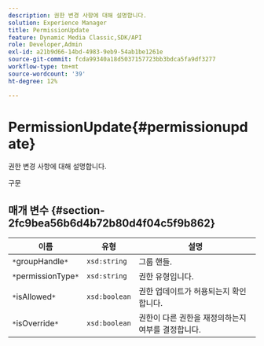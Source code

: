 ```yaml
---
description: 권한 변경 사항에 대해 설명합니다.
solution: Experience Manager
title: PermissionUpdate
feature: Dynamic Media Classic,SDK/API
role: Developer,Admin
exl-id: a21b9d66-14bd-4983-9eb9-54ab1be1261e
source-git-commit: fcda99340a18d5037157723bb3bdca5fa9df3277
workflow-type: tm+mt
source-wordcount: '39'
ht-degree: 12%

---
```


# PermissionUpdate{#permissionupdate}

권한 변경 사항에 대해 설명합니다.

구문

## 매개 변수 {#section-2fc9bea56b6d4b72b80d4f04c5f9b862}

| 이름 | 유형 | 설명 |
|---|---|---|
| `*`groupHandle`*` | `xsd:string` | 그룹 핸들. |
| `*`permissionType`*` | `xsd:string` | 권한 유형입니다. |
| `*`isAllowed`*` | `xsd:boolean` | 권한 업데이트가 허용되는지 확인합니다. |
| `*`isOverride`*` | `xsd:boolean` | 권한이 다른 권한을 재정의하는지 여부를 결정합니다. |
